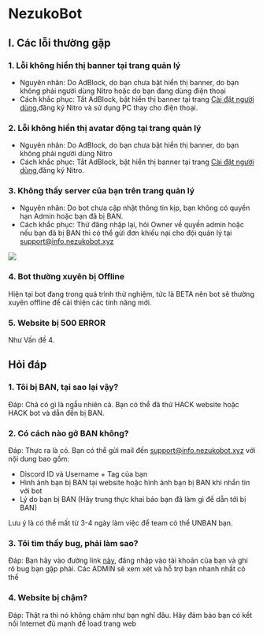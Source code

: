 # NezukoBot

## I. Các lỗi thường gặp
### 1. Lỗi không hiển thị banner tại trang quản lý
- Nguyên nhân: Do AdBlock, do bạn chưa bật hiển thị banner, do bạn không phải người dùng Nitro hoặc do bạn đang dùng điện thoại
- Cách khắc phục: Tắt AdBlock, bật hiển thị banner tại trang [Cài đặt người dùng](https://manage.nezukobot.tk/user_settings.php),đăng ký Nitro và sử dụng PC thay cho điện thoại.
### 2. Lỗi không hiển thị avatar động tại trang quản lý
- Nguyên nhân: Do AdBlock, do bạn chưa bật hiển thị banner, do bạn không phải người dùng Nitro
- Cách khắc phục: Tắt AdBlock, bật hiển thị banner tại trang [Cài đặt người dùng](https://manage.nezukobot.tk/user_settings.php),đăng ký Nitro.
### 3. Không thấy server của bạn trên trang quản lý
- Nguyên nhân: Do bot chưa cập nhật thông tin kịp, bạn không có quyền hạn Admin hoặc bạn đã bị BAN.
- Cách khắc phục: Thử đăng nhập lại, hỏi Owner về quyền admin hoặc nếu bạn đã bị BAN thì có thể gửi đơn khiếu nại cho đội quản lý tại support@info.nezukobot.xyz
<img src="https://cdn.discordapp.com/attachments/774241371534917665/867324328676425728/unknown.png">

### 4. Bot thường xuyên bị Offline
Hiện tại bot đang trong quá trình thử nghiệm, tức là BETA nên bot sẽ thường xuyên offline để cải thiện các tính năng mới.
### 5. Website bị 500 ERROR
Như Vấn đề 4.
## Hỏi đáp
### 1. Tôi bị BAN, tại sao lại vậy?
Đáp: Chả có gì là ngẫu nhiên cả. Bạn có thể đã thử HACK website hoặc HACK bot và dẫn đến bị BAN.
### 2. Có cách nào gỡ BAN không?
Đáp: Thực ra là có. Bạn có thể gửi mail đến support@info.nezukobot.xyz với nội dung bao gồm:
- Discord ID và Username + Tag của bạn
- Hình ảnh bạn bị BAN tại website hoặc hình ảnh bạn bị BAN khi nhắn tin với bot
- Lý do bạn bị BAN (Hãy trung thực khai báo bạn đã làm gì để dẫn tới bị BAN)

Lưu ý là có thể mất từ 3-4 ngày làm việc để team có thể UNBAN bạn.
### 3. Tôi tìm thấy bug, phải làm sao?
Đáp: Bạn hãy vào đường link [này](https://manage.nezukobot.tk/bug_report.php), đăng nhập vào tài khoản của bạn và ghi rõ bug bạn gặp phải. Các ADMIN sẽ xem xét và hỗ trợ bạn nhanh nhất có thể
### 4. Website bị chậm?
Đáp: Thật ra thì nó không chậm như bạn nghĩ đâu. Hãy đảm bảo bạn có kết nối Internet đủ mạnh để load trang web
